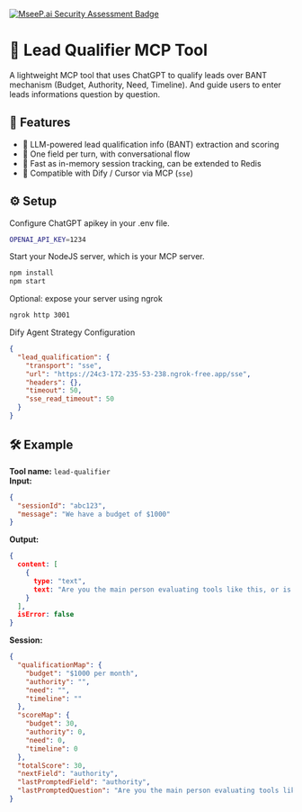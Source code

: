 [![MseeP.ai Security Assessment Badge](https://mseep.net/pr/nick-wati-lead-qualifier-mcp-badge.png)](https://mseep.ai/app/nick-wati-lead-qualifier-mcp)

# 🤖 Lead Qualifier MCP Tool

A lightweight MCP tool that uses ChatGPT to qualify leads over BANT mechanism (Budget, Authority, Need, Timeline). And guide users to enter leads informations question by question.



## 🚀 Features

- 🧠 LLM-powered lead qualification info (BANT) extraction and scoring
- 💬 One field per turn, with conversational flow
- 💾 Fast as in-memory session tracking, can be extended to Redis
- 🔌 Compatible with Dify / Cursor via MCP (`sse`)


## ⚙️ Setup

Configure ChatGPT apikey in your .env file.

```bash
OPENAI_API_KEY=1234
```

Start your NodeJS server, which is your MCP server.

```bash
npm install
npm start
```

Optional: expose your server using ngrok

```bash
ngrok http 3001
```

Dify Agent Strategy Configuration
```json
{
  "lead_qualification": {
    "transport": "sse",
    "url": "https://24c3-172-235-53-238.ngrok-free.app/sse",
    "headers": {},
    "timeout": 50,
    "sse_read_timeout": 50
  }
}
```

## 🛠 Example

**Tool name:** `lead-qualifier`  
**Input:**

```json
{
  "sessionId": "abc123",
  "message": "We have a budget of $1000"
}
```

**Output:**
```json
{
  content: [
    {
      type: "text",
      text: "Are you the main person evaluating tools like this, or is there someone else involved in the decision?"
    }
  ],
  isError: false
}
```

**Session:**
```json
{
  "qualificationMap": {
    "budget": "$1000 per month",
    "authority": "",
    "need": "",
    "timeline": ""
  },
  "scoreMap": {
    "budget": 30,
    "authority": 0,
    "need": 0,
    "timeline": 0
  },
  "totalScore": 30,
  "nextField": "authority",
  "lastPromptedField": "authority",
  "lastPromptedQuestion": "Are you the main person evaluating tools like this, or is there someone else involved in the decision?"
}

```

